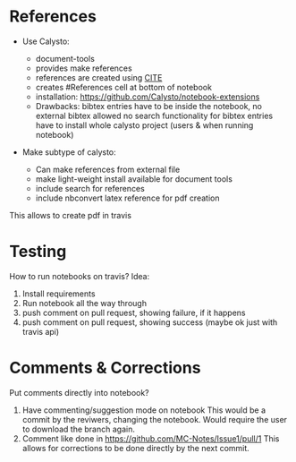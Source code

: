 # References
 - Use Calysto:
   * document-tools
   * provides make references
   * references are created using [CITE](#cite-<bibtex_cite_key)
   * creates #References cell at bottom of notebook
   * installation: https://github.com/Calysto/notebook-extensions
   * Drawbacks: 
     bibtex entries have to be inside the notebook, no external bibtex allowed
     no search functionality for bibtex entries
     have to install whole calysto project (users & when running notebook)

 - Make subtype of calysto:
   * Can make references from external file
   * make light-weight install available for document tools
   * include search for references
   * include nbconvert latex reference for pdf creation

This allows to create pdf in travis

# Testing

How to run notebooks on travis?
Idea:
 1. Install requirements
 2. Run notebook all the way through
 3. push comment on pull request, showing failure, if it happens
 4. push comment on pull request, showing success (maybe ok just with travis api)

# Comments & Corrections

Put comments directly into notebook? 
 1. Have commenting/suggestion mode on notebook
    This would be a commit by the reviwers, changing the notebook.
    Would require the user to download the branch again.
 2. Comment like done in https://github.com/MC-Notes/Issue1/pull/1
    This allows for corrections to be done directly by the next commit.


